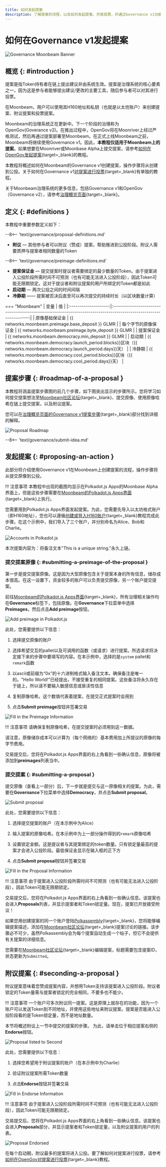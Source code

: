```yaml
---
title: 如何发起提案
description: 了解提案的流程，以及如何发起提案、开放投票，并通过Governance v1功能在moonbeam上附议提案。
---
```


# 如何在Governance v1发起提案

![Governance Moonbeam Banner](/images/tokens/governance/proposals/governance-proposal-banner.png)

## 概览 {: #introduction } 

提案是指Token持有者在链上提出建议并由系统生效。提案是治理系统的核心要素之一，因为这是参与者能够提出建议/更改的主要工具，随后参与者可以对其进行投票。

在Moonbeam，用户可以使用其H160地址和私钥（也就是以太坊账户）来创建提案、附议提案和投票提案。

Moonbeam的治理系统正在更新中。下一个阶段的治理称为OpenGov(Goverance v2)。在推出过程中，OpenGov将在Moonriver上经过严格测试，然后再通过提案部署至Moonbeam。在正式上线Moonbeam之前，Moonbeam将继续使用Governance v1。因此，**本教程仅适用于Moonbeam上的提案**。如果想要在Moonriver或Moonbase Alpha上提交提案，请参考[如何在OpenGov发起提案](/tokens/governance/proposals/opengov-proposals){target=_blank}的教程。

本教程将概述如何在Moonbeam的Governance v1创建提案，操作步骤将从创建到公投。关于如何在Governance v1[对提案进行投票](/tokens/governance/voting/voting){target=_blank}有单独的教程。

关于Moonbeam治理系统的更多信息，包括Governance v1和OpenGov（Governance v2），请参考[治理概览页面](/learn/features/governance/){target=_blank}。

## 定义 {: #definitions } 

本教程中重要参数定义如下：

--8<-- 'text/governance/proposal-definitions.md'

 - **附议** — 其他参与者可以附议（赞成）提案，帮助推进到公投阶段。附议人需要质押与提案者相同数量的Token

--8<-- 'text/governance/preimage-definitions.md'

 - **提案保证金** — 提交提案时提议者需要绑定的最少数量的Token。由于提案进入公投阶段所需时间不可预测（也有可能无法进入公投阶段），因此Token可能无限期锁定。这对于提议者和附议提案的用户所绑定的Token都是如此
 - **启动期** — 两次公投之间的时间间隔
 - **冷静期** —— 提案被否决后直至可以再次提交的持续时长（以区块数量计算）

=== "Moonbeam"
    |         变量         |                                                         值                                                         |
    |:--------------------:|:------------------------------------------------------------------------------------------------------------------:|
    |    原像基础保证金    |                                 {{ networks.moonbeam.preimage.base_deposit }} GLMR                                 |
    | 每个字节的原像保证金 |                                 {{ networks.moonbeam.preimage.byte_deposit }} GLMR                                 |
    |      提案保证金      |                                 {{ networks.moonbeam.democracy.min_deposit }} GLMR                                 |
    |        启动期        | {{ networks.moonbeam.democracy.launch_period.blocks}}区块（{{ networks.moonbeam.democracy.launch_period.days}}天） |
    |        冷静期        |   {{ networks.moonbeam.democracy.cool_period.blocks}}区块（{{ networks.moonbeam.democracy.cool_period.days}}天）   |

## 提案步骤 {: #roadmap-of-a-proposal } 

本教程将涵盖提案步骤图的前几个步骤，如下图突出显示的步骤所示。您将学习如何提交提案想法至[Moonbeam社区论坛](https://forum.moonbeam.foundation/){target=_blank}、提交原像、使用原像哈希在链上提交提案，以及附议提案。

您可以在[治理概览页面的Governance v1提案步骤](/learn/features/governance/#roadmap-of-a-proposal){target=_blank}部分找到详细的解释。

![Proposal Roadmap](/images/tokens/governance/proposals/v1/proposal-roadmap.png)

--8<-- 'text/governance/submit-idea.md'

## 发起提案 {: #proposing-an-action }

此部分将介绍使用Governance v1在Moonbeam上创建提案的流程，操作步骤将从提交原像到公投。

!!! 注意事项
    本教程中出现的截图均显示在Polkadot.js Apps的Moonbase Alpha界面上，但是这些步骤需要在[Moonbeam的Polkadot.js Apps界面](https://polkadot.js.org/apps/?rpc=wss://wss.api.moonbeam.network){target=_blank}上执行。

您需要用到Polkadot.js Apps界面发起提案。为此，您需要先导入以太坊格式账户（即H160地址），您也可以遵循[创建或导入H160账户](/tokens/connect/polkadotjs/#creating-or-importing-an-h160-account){target=_blank}教程完成此步骤。在这个示例中，我们导入了三个账户，并分别命名为Alice、Bob和Charlie。

![Accounts in Polkadot.js](/images/tokens/governance/proposals/v1/proposals-3.png)

本次提案内容为：将备注文本"This is a unique string."永久上链。

### 提交提案原像 {: #submitting-a-preimage-of-the-proposal } 

第一步是提交提案原像。这是因为大型原像包含关于提案本身的所有信息，储存成本很高。在这一设置下，资金较多的账户可以负责提交原像，另一个账户提交提案。

前往[Moonbeam的Polkadot.js Apps界面](https://polkadot.js.org/apps/?rpc=wss://wss.api.moonbeam.network){target=_blank}，所有治理相关操作均在**Governance**标签下，包括原像。在**Governance**下拉菜单中选择**Preimages**，然后点击**Add preimage**按钮。

![Add preimage in Polkadot.js](/images/tokens/governance/proposals/v1/proposals-4.png)

此处，您需要提供以下信息：

 1. 选择提交原像的账户

 2. 选择希望交互的pallet以及可调用的函数（或请求）进行提案。所选请求将决定接下来的步骤中要填写的内容。在本示例中，选择的是`system` pallet和`remark`函数

 3. 以ascii或前缀为“0x”的十六进制格式输入备注文本。确保备注是唯一的。"Hello World!"已经提出，不接受重复的相同提案。这些备注将永久存在于链上，所以请不要输入敏感信息或亵渎性信息

 4. 复制原像哈希。这个数值代表着提案，在提交正式提案时会用到

 5. 点击**Submit preimage**按钮并签署交易

![Fill in the Preimage Information](/images/tokens/governance/proposals/v1/proposals-5.png)

!!! 注意事项
    请确保复制原像哈希，在提交提案时必须用到这一数据。

请注意，原像储存成本可以计算为（每个网络的）基本费用加上所提议的原像的每字节费用。

交易提交后，您将在Polkadot.js Apps界面的右上角看到一些确认信息，原像将被添加到**preimages**列表当中。

### 提交提案 {: #submitting-a-proposal } 

提交原像（查看上一部分）后，下一步就是提交与这一原像相关的提案。为此，需要在**Governance**下拉菜单中选择**Democracy**，并点击**Submit proposal**。

![Submit proposal](/images/tokens/governance/proposals/v1/proposals-6.png)

此处，您需要提供以下信息：

 1. 选择提交提案的账户（在本示例中为Alice）

 2. 输入提案的原像哈希。在本示例中为上一部分操作得到的`remark`原像哈希

 3. 设置锁定金额。这是提议者与其提案绑定的token数量。只有锁定量最高的提案才会进入公投阶段。最低保证金显示在输入框的正下方

 4. 点击**Submit proposal**按钮并签署交易

![Fill in the Proposal Information](/images/tokens/governance/proposals/v1/proposals-7.png)

!!! 注意事项
    由于提案进入公投阶段所需时间不可预测（也有可能无法进入公投阶段），因此Token可能无限期锁定。

交易提交后，您将在Polkadot.js Apps界面的右上角看到一些确认信息。该提案也会进入**Proposals**列表，并显示提案者和Token锁定量。现在，提案已开放接受附议！

如果您用创建提案的同一个账户登陆[Polkassembly](https://moonbeam.polkassembly.network/){target=_blank}，您将能够编辑提案描述，添加在[Moonbeam社区论坛](https://forum.moonbeam.foundation/){target=_blank}提案讨论的链接。该步骤必不可少，虽然Polkassembly会为每个提案自动生成一个帖子，但它不会提供有关提案的详细信息。

您需要在[Moonbeam社区论坛](https://forum.moonbeam.foundation/){target=_blank}编辑提案，标题需要包含提案ID，状态更新为`Submitted`。

## 附议提案 {: #seconding-a-proposal } 

附议提案意味着您赞成提案内容，并想用Token支持该提案进入公投阶段。附议者锁定的Token量需与提案者锁定的完全相同，不要多也不能少。

!!! 注意事项
    一个账户可多次附议同一提案。这是原理上就存在的功能，因为一个账户可以发送Token到不同地址，并使用这些地址来附议提案。提案是否能进入公投阶段看的是Token锁定量，而不是地址数量。

本节将概述附议上一节中提交的提案的步骤。 为此，请单击位于相应提案右侧的**Endorse**按钮。

![Proposal listed to Second](/images/tokens/governance/proposals/v1/proposals-8.png)

此处，您需要提供以下信息：

 1. 选择您希望用于附议提案的账户（在本示例中为Charlie）

 2. 验证附议提案所需Token数量

 3. 点击**Endorse**按钮并签署交易

![Fill in Endorse Information](/images/tokens/governance/proposals/v1/proposals-9.png)

!!! 注意事项
    由于提案进入公投阶段所需时间不可预测（也有可能无法进入公投阶段），因此Token可能无限期锁定。

交易提交后，您将在Polkadot.js Apps界面的右上角看到一些确认信息。该提案也会进入**Proposals**部分，并显示提案者和Token锁定量，以及附议提案的用户的列表。

![Proposal Endorsed](/images/tokens/governance/proposals/v1/proposals-10.png)

在每个启动期，附议最多的提案将进入公投。要了解如何对提案进行投票，请参考[如何在OpenGov对提案进行投票](/tokens/governance/voting/voting){target=_blank}教程。